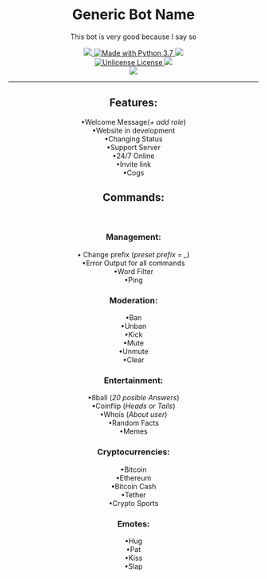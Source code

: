 <h1 align="center"> Generic Bot Name </h1>
<p align="center">This bot is very good because I say so </p>
<div align="center">
  <p align="center">
      <a href="https://github.com/Paic26/GenericBotName/releases/tag/V2.5">
        <img src="https://img.shields.io/github/downloads/Paic26/GenericBotName/V2.5/total?color=ffa600&label=Download%20v2.5&logo=Github&logoColor=ffa600&style=for-the-badge">
      </a>
      <a href="https://www.python.org/downloads/">
        <img src="https://img.shields.io/badge/Made%20With-Python%203.7-blue.svg?style=for-the-badge&logo=Python" alt="Made with Python 3.7">
      </a>
      <a href="https://heroku.com">
        <img src="https://img.shields.io/badge/deploy_to-heroku-997FBC.svg?style=for-the-badge&logo=Heroku">
      </a>
    <br>
      <a href="https://github.com/Paic26/GenericBotName/master/LICENSE">
        <img src="https://img.shields.io/badge/license-unlicense-00d696.svg?style=for-the-badge" alt="Unlicense License">
      </a>
      <a href="https://github.com/Paic26/GenericBotName/commits/master">
        <img src=https://img.shields.io/badge/Commits%20-127/month-42a341.svg?style=for-the-badge&logo=Github">
      </a>
     <br>
      <a href="https://discord.io/GenericBotName">
        <img src="https://img.shields.io/badge/discord-join-7289DA.svg?style=for-the-badge&logo=Discord">
      </a>
  </p>
</div>
                                                                                                        
                                                                                                        
---

<h2 align="center"> Features: </h2>
<p align="center">
 &bull;Welcome Message(<em>+ add role</em>) <br>
 &bull;Website in development <br>
 &bull;Changing Status <br>
 &bull;Support Server <br>
 &bull;24/7 Online <br>
 &bull;Invite link <br>
 &bull;Cogs <br>
</p>
<h2 align="center"> Commands: </h2><br>

<h3 align="center"> Management: </h3>
<p align="center">
 &bull; Change prefix (<em>preset prefix = _</em>)<br>
 &bull;Error Output for all commands<br>
 &bull;Word Filter <br>
 &bull;Ping<br>
</p>
<h3 align="center"> Moderation: </h3>
<p align="center">
 &bull;Ban <br>
 &bull;Unban <br>
 &bull;Kick <br>
 &bull;Mute <br>
 &bull;Unmute <br>
 &bull;Clear <br>
</p>
<h3 align="center"> Entertainment: </h3>
<p align="center">
 &bull;8ball (<em>20 posible Answers</em>) <br>  
 &bull;Coinflip (<em>Heads or Tails</em>)  <br>
 &bull;Whois (<em>About user</em>) <br>
 &bull;Random Facts <br>
 &bull;Memes <br>
</p>
<h3 align="center"> Cryptocurrencies: </h3>
<p align="center">
 &bull;Bitcoin <br>
 &bull;Ethereum <br>
 &bull;Bitcoin Cash <br>
 &bull;Tether <br>
 &bull;Crypto Sports <br>
</p>
<h3 align="center"> Emotes: </h3>
<p align="center">
 &bull;Hug <br>
 &bull;Pat <br>
 &bull;Kiss <br>
 &bull;Slap <br>
</p>

